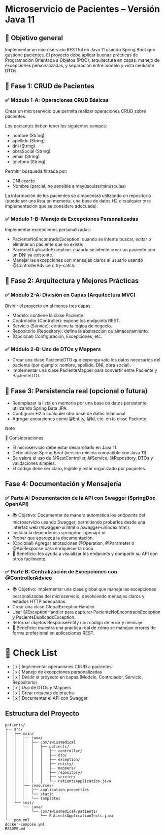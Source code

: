# Microservicio de Pacientes – Versión Java 11

## 🎯 Objetivo general

Implementar un microservicio RESTful en Java 11 usando Spring Boot que gestione pacientes. El proyecto debe aplicar buenas prácticas de Programación Orientada a Objetos (POO), arquitectura en capas, manejo de excepciones personalizadas, y separación entre modelo y vista mediante DTOs.

## 🧩 Fase 1: CRUD de Pacientes

### ✅ Módulo 1-A: Operaciones CRUD Básicas

Crear un microservicio que permita realizar operaciones CRUD sobre pacientes.

Los pacientes deben tener los siguientes campos:

- nombre (String)
- apellido (String)
- dni (String)
- obraSocial (String)
- email (String)
- telefono (String)

Permitir búsqueda filtrada por:

- DNI exacto
- Nombre (parcial, no sensible a mayúsculas/minúsculas)

La información de los pacientes se almacenará utilizando un repositorio (puede ser una lista en memoria, una base de datos H2 o cualquier otra implementación que se considere adecuada).

### ✅ Módulo 1-B: Manejo de Excepciones Personalizadas

Implementar excepciones personalizadas:

- PacienteNoEncontradoException: cuando se intente buscar, editar o eliminar un paciente que no existe.
- PacienteDuplicadoException: cuando se intente crear un paciente con un DNI ya existente.
- Manejar las excepciones con mensajes claros al usuario usando @ControllerAdvice o try-catch.

## 🧩 Fase 2: Arquitectura y Mejores Prácticas

### ✅ Módulo 2-A: División en Capas (Arquitectura MVC)

Dividir el proyecto en al menos tres capas:

- Modelo: contiene la clase Paciente.
- Controlador (Controller): expone los endpoints REST.
- Servicio (Service): contiene la lógica de negocio.
- Repositorio (Repository): define la abstracción de almacenamiento.
- (Opcional) Configuración, Excepciones, etc.

### ✅ Módulo 2-B: Uso de DTOs y Mappers

- Crear una clase PacienteDTO que exponga solo los datos necesarios del paciente (por ejemplo: nombre, apellido, DNI, obra social).
- Implementar una clase PacienteMapper para convertir entre Paciente y PacienteDTO.

## 🔁 Fase 3: Persistencia real (opcional o futura)

- Reemplazar la lista en memoria por una base de datos persistente utilizando Spring Data JPA.
- Configurar H2 o cualquier otra base de datos relacional.
- Agregar anotaciones como @Entity, @Id, etc. en la clase Paciente.

> [!NOTE]
> 📌 Consideraciones

- El microservicio debe estar desarrollado en Java 11.
- Debe utilizar Spring Boot (versión mínima compatible con Java 11).
- Se valora el uso de @RestController, @Service, @Repository, DTOs y validaciones simples.
- El código debe ser claro, legible y estar organizado por paquetes.

## Fase 4: Documentación y Mensajería

### ✅ Parte A: Documentación de la API con Swagger (SpringDoc OpenAPI)

- 📚 Objetivo: Documentar de manera automática los endpoints del microservicio usando Swagger, permitiendo probarlos desde una interfaz web (/swagger-ui.html o /swagger-ui/index.html).
- Instalar la dependencia springdoc-openapi-ui.
- Probar que aparezca la documentación.
- (Opcional) Agregar anotaciones @Operation, @Parameter o @ApiResponse para enriquecer la docu.
- 🧠 Beneficio: les ayuda a visualizar los endpoints y compartir su API con otros fácilmente.

### ✅ Parte B: Centralización de Excepciones con @ControllerAdvice

- 📚 Objetivo: Implementar una clase global que maneje las excepciones personalizadas del microservicio, devolviendo mensajes claros y estados HTTP adecuados.
- Crear una clase GlobalExceptionHandler.
- Usar @ExceptionHandler para capturar PacienteNoEncontradoException y PacienteDuplicadoException.
- Retornar objetos ResponseEntity con código de error y mensaje.
- 🧠 Beneficio: muestra una práctica real de cómo se manejan errores de forma profesional en aplicaciones REST.

# 📝 Check List

- [ x ] Implementar operaciones CRUD a pacientes
- [ x ] Manejo de excepciones personalizadas
- [ x ] Dividir el proyecto en capas (Modelo, Controlador, Servicio, Repositorio)
- [ x ] Uso de DTOs y Mappers
- [ x ] Crear requests de prueba
- [ x ] Documentar el API con Swagger

## Estructura del Proyecto

```
patients/
├── src/
│   ├── main/
│   │   ├── java/
│   │   │   ├── com/swissmedical
│   │   │   │   ├── patients/
│   │   │   │   │   ├── controller/
│   │   │   │   │   ├── dto/
│   │   │   │   │   ├── exception/
│   │   │   │   │   ├── entity/
│   │   │   │   │   ├── mappers/
│   │   │   │   │   ├── repository/
│   │   │   │   │   ├── service/
│   │   │   │   │   └── PatientsApplication.java
│   │   ├── resources/
│   │   │   ├── application.properties
│   │   │   └── static
│   │   │   └── templates
│   └── test/
│       └── java/
│           └── com/swissmedical/patients/
│               └── PatientsApplicationTests.java
└── pom.xml
docker-compose.yml
README.md
```
